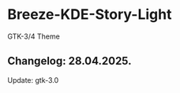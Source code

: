 # Breeze-KDE-Story-Light
GTK-3/4 Theme

Changelog: 28.04.2025.
-----------------------

Update: gtk-3.0
